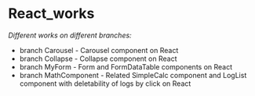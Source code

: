 # React_works

*Different works on different branches:*
- branch Carousel - Carousel component on React
- branch Collapse - Collapse component on React
- branch MyForm - Form and FormDataTable components on React
- branch MathComponent - Related SimpleCalc component and LogList component with deletability of logs by click on React
